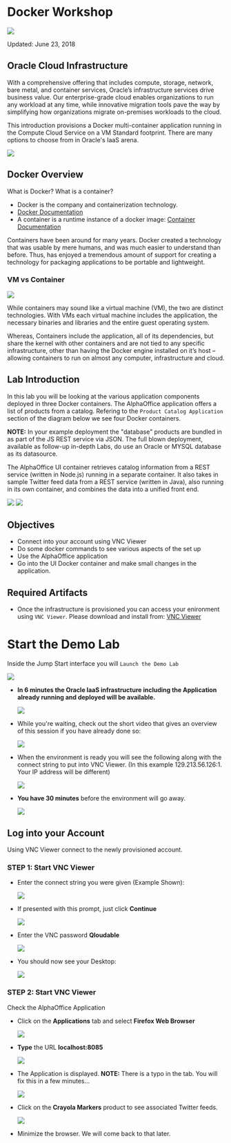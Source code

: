 
# Docker Workshop

![](images/000JumpStart/TitleJS.png) 

Updated: June 23, 2018

## Oracle Cloud Infrastructure

With a comprehensive offering that includes compute, storage, network, bare metal, and container services, Oracle’s infrastructure services drive business value. Our enterprise-grade cloud enables organizations to run any workload at any time, while innovative migration tools pave the way by simplifying how organizations migrate on-premises workloads to the cloud.

This introduction provisions a Docker multi-container application running in the Compute Cloud Service on a VM Standard footprint. There are many options to choose from in Oracle's IaaS arena.

![](images/000JumpStart/JS0-2.png)

## Docker Overview

What is Docker? What is a container?

- Docker is the company and containerization technology.
- [Docker Documentation](https://docs.docker.com)
- A container is a runtime instance of a docker image: [Container Documentation](https://docs.docker.com/glossary/?term=container)

Containers have been around for many years. Docker created a technology that was usable by mere humans, and was much easier to understand than before. Thus, has enjoyed a tremendous amount of support for creating a technology for packaging applications to be portable and lightweight.

### VM vs Container

![](images/000JumpStart/JS1.png)

While containers may sound like a virtual machine (VM), the two are distinct technologies. With VMs each virtual machine includes the application, the necessary binaries and libraries and the entire guest operating system.

Whereas, Containers include the application, all of its dependencies, but share the kernel with other containers and are not tied to any specific infrastructure, other than having the Docker engine installed on it’s host – allowing containers to run on almost any computer, infrastructure and cloud.

## Lab Introduction

In this lab you will be looking at the various application components deployed in three Docker containers. The AlphaOffice application offers a list of products from a catalog. Refering to the `Product Catalog Application` section of the diagram below we see four Docker containers. 

**NOTE:** In your example deployment the "database" products are bundled in as part of the JS REST service via JSON. The full blown deployment, available as follow-up in-depth Labs, do use an Oracle or MYSQL database as its datasource.

The AlphaOffice UI container retrieves catalog information from a REST service (written in Node.js) running in a separate container. It also takes in sample Twitter feed data from a REST service (written in Java), also running in its own container, and combines the data into a unified front end.

![](images/000JumpStart/JS2.png)
![](images/000JumpStart/JS0-4.png)

## Objectives

- Connect into your account using VNC Viewer
- Do some docker commands to see various aspects of the set up
- Use the AlphaOffice application
- Go into the UI Docker container and make small changes in the application.

## Required Artifacts

- Once the infrastructure is provisioned you can access your enironment using `VNC Viewer`. Please download and install from: [VNC Viewer](https://www.realvnc.com/en/connect/download/viewer/)

# Start the Demo Lab

Inside the Jump Start interface you will `Launch the Demo Lab`

![](images/000JumpStart/JS3.png)

- **In 6 minutes the Oracle IaaS infrastructure including the Application already running and deployed will be available.**

  ![](images/000JumpStart/JS4.png)

- While you're waiting, check out the short video that gives an overview of this session if you have already done so:

  ![](images/000JumpStart/JS5.png)

- When the environment is ready you will see the following along with the connect string to put into VNC Viewer. (In this example 129.213.56.126:1. Your IP address will be different)

  ![](images/000JumpStart/JS6.png)

- **You have 30 minutes** before the environment will go away.

  ![](images/000JumpStart/JS7.png)

## Log into your Account

Using VNC Viewer connect to the newly provisioned account.

### **STEP 1**: Start VNC Viewer

- Enter the connect string you were given (Example Shown):

  ![](images/000JumpStart/JS8.png)

- If presented with this prompt, just click **Continue**

  ![](images/000JumpStart/JS9.png)

- Enter the VNC password  **Qloudable** 

  ![](images/000JumpStart/JS10.png)

- You should now see your Desktop:

  ![](images/000JumpStart/JS11.png)

 ### **STEP 2**: Start VNC Viewer

 Check the AlphaOffice Application

- Click on the **Applications** tab and select **Firefox Web Browser**

  ![](images/000JumpStart/JS12.png)

- **Type** the URL **localhost:8085**

  ![](images/000JumpStart/JS13.png)

- The Application is displayed. **NOTE:** There is a typo in the tab. You will fix this in a few minutes...

  ![](images/000JumpStart/JS14.png)

- Click on the **Crayola Markers** product to see associated Twitter feeds.

  ![](images/000JumpStart/JS15.png)

- Minimize the browser. We will come back to that later.





